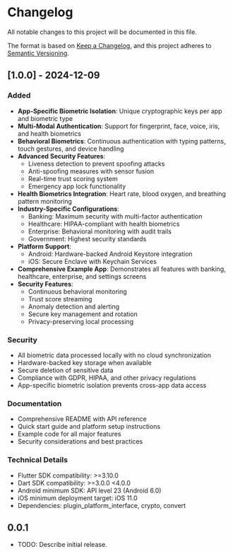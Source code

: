 # Changelog

All notable changes to this project will be documented in this file.

The format is based on [Keep a Changelog](https://keepachangelog.com/en/1.0.0/),
and this project adheres to [Semantic Versioning](https://semver.org/spec/v2.0.0.html).

## [1.0.0] - 2024-12-09

### Added
- **App-Specific Biometric Isolation**: Unique cryptographic keys per app and biometric type
- **Multi-Modal Authentication**: Support for fingerprint, face, voice, iris, and health biometrics
- **Behavioral Biometrics**: Continuous authentication with typing patterns, touch gestures, and device handling
- **Advanced Security Features**:
  - Liveness detection to prevent spoofing attacks
  - Anti-spoofing measures with sensor fusion
  - Real-time trust scoring system
  - Emergency app lock functionality
- **Health Biometrics Integration**: Heart rate, blood oxygen, and breathing pattern monitoring
- **Industry-Specific Configurations**:
  - Banking: Maximum security with multi-factor authentication
  - Healthcare: HIPAA-compliant with health biometrics
  - Enterprise: Behavioral monitoring with audit trails
  - Government: Highest security standards
- **Platform Support**:
  - Android: Hardware-backed Android Keystore integration
  - iOS: Secure Enclave with Keychain Services
- **Comprehensive Example App**: Demonstrates all features with banking, healthcare, enterprise, and settings screens
- **Security Features**:
  - Continuous behavioral monitoring
  - Trust score streaming
  - Anomaly detection and alerting
  - Secure key management and rotation
  - Privacy-preserving local processing

### Security
- All biometric data processed locally with no cloud synchronization
- Hardware-backed key storage when available
- Secure deletion of sensitive data
- Compliance with GDPR, HIPAA, and other privacy regulations
- App-specific biometric isolation prevents cross-app data access

### Documentation
- Comprehensive README with API reference
- Quick start guide and platform setup instructions
- Example code for all major features
- Security considerations and best practices

### Technical Details
- Flutter SDK compatibility: >=3.10.0
- Dart SDK compatibility: >=3.0.0 <4.0.0
- Android minimum SDK: API level 23 (Android 6.0)
- iOS minimum deployment target: iOS 11.0
- Dependencies: plugin_platform_interface, crypto, convert

## 0.0.1

* TODO: Describe initial release.
